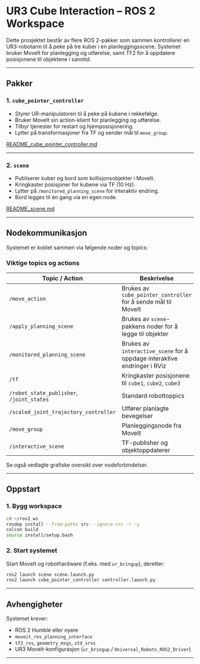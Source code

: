 # UR3 Cube Interaction – ROS 2 Workspace

Dette prosjektet består av flere ROS 2-pakker som sammen kontrollerer en UR3-robotarm til å peke på tre kuber i en planleggingsscene. Systemet bruker MoveIt for planlegging og utførelse, samt TF2 for å oppdatere posisjonene til objektene i sanntid.

---

## Pakker

### 1. `cube_pointer_controller`
- Styrer UR-manipulatoren til å peke på kubene i rekkefølge.
- Bruker MoveIt sin action-klient for planlegging og utførelse.
- Tilbyr tjenester for restart og hjemposisjonering.
- Lytter på transformasjoner fra TF og sender mål til `move_group`.

[README_cube_pointer_controller.md](./README_cube_pointer_controller.md)

---

### 2. `scene`
- Publiserer kuber og bord som kollisjonsobjekter i MoveIt.
- Kringkaster posisjoner for kubene via TF (10 Hz).
- Lytter på `/monitored_planning_scene` for interaktiv endring.
- Bord legges til én gang via en egen node.

 [README_scene.md](./README_scene.md)

---

## Nodekommunikasjon

Systemet er koblet sammen via følgende noder og topics:

### Viktige topics og actions

| Topic / Action                                | Beskrivelse                                |
|-----------------------------------------------|--------------------------------------------|
| `/move_action`                                 | Brukes av `cube_pointer_controller` for å sende mål til MoveIt |
| `/apply_planning_scene`                        | Brukes av `scene`-pakkens noder for å legge til objekter |
| `/monitored_planning_scene`                    | Brukes av `interactive_scene` for å oppdage interaktive endringer i RViz |
| `/tf`                                          | Kringkaster posisjonene til `cube1`, `cube2`, `cube3` |
| `/robot_state_publisher`, `/joint_states`      | Standard robottoppics |
| `/scaled_joint_trajectory_controller`          | Utfører planlagte bevegelser |
| `/move_group`                                  | Planleggingsnode fra MoveIt |
| `/interactive_scene`                           | TF-publisher og objektoppdaterer |

Se også vedlagte grafiske oversikt over nodeforbindelser.

---

##  Oppstart

### 1. Bygg workspace

```bash
cd ~/ros2_ws
rosdep install --from-paths src --ignore-src -r -y
colcon build
source install/setup.bash
```

### 2. Start systemet

Start MoveIt og robothardware (f.eks. med `ur_bringup`), deretter:

```bash
ros2 launch scene scene.launch.py
ros2 launch cube_pointer_controller controller.launch.py
```

---

## Avhengigheter

Systemet krever:

- ROS 2 Humble eller nyere
- `moveit_ros_planning_interface`
- `tf2_ros`, `geometry_msgs`, `std_srvs`
- UR3 MoveIt-konfigurasjon (`ur_bringup` / `Universal_Robots_ROS2_Driver`)

---


